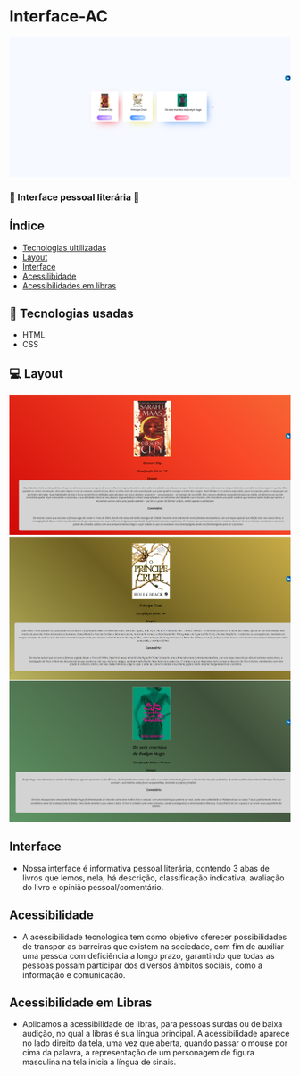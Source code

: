 # Interface-AC
![Resenha de Livros](/img/Captura%20de%20Tela%20(1).png)

### 💜 Interface pessoal literária 💜

## Índice 
- <a href="#tecnologias usadas"> Tecnologias ultilizadas <a>
- <a href="Layout"> Layout <a>
- <a href="Interface"> Interface <a>
- <a href="Acessibilidade"> Acessilibidade <a>
- <a href="Libras"> Acessibilidades em libras <a>

## 🔧 Tecnologias usadas 
-  HTML
-  CSS

## 💻 Layout
![Tela 1 ](/img/tela%201.png)
![Tela 2](/img/tela%202.png)
![tela 3](/img/tela%203.png)

## Interface

- Nossa interface é informativa pessoal literária, contendo 3 abas de livros que lemos, nela, há descrição, classificação indicativa, avaliação do livro e opinião pessoal/comentário.

##  Acessibilidade

- A acessibilidade tecnologica tem como objetivo oferecer possibilidades de transpor as barreiras que existem na sociedade, com fim de auxiliar uma pessoa com deficiência a longo prazo, garantindo que todas as pessoas possam participar dos diversos âmbitos sociais, como a informação e comunicação.

## Acessibilidade em Libras
- Aplicamos a acessibilidade de libras, para pessoas surdas ou de baixa audição, no qual a libras é sua língua principal. A acessibilidade aparece no lado direito da tela, uma vez que aberta, quando passar o mouse por cima da palavra, a representação de um personagem de figura masculina na tela inicia a língua de sinais.
